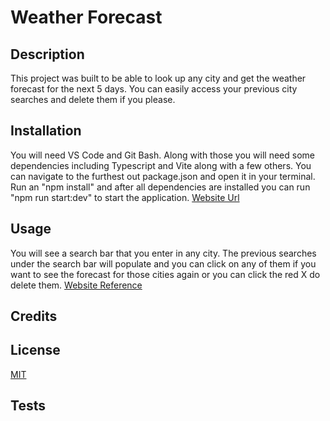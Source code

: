 # Weather Forecast

## Description

This project was built to be able to look up any city and get the weather forecast for the next 5 days. You can easily access your previous city searches and delete them if you please.

## Installation

You will need VS Code and Git Bash. Along with those you will need some dependencies including Typescript and Vite along with a few others. You can navigate to the furthest out package.json and open it in your terminal. Run an "npm install" and after all dependencies are installed you can run "npm run start:dev" to start the application. 
[Website Url](https://nicksweather.onrender.com)

## Usage

You will see a search bar that you enter in any city. The previous searches under the search bar will populate and you can click on any of them if you want to see the forecast for those cities again or you can click the red X do delete them.
[Website Reference](image.png)

## Credits

## License

[MIT](https://mit-license.org/)

## Tests
